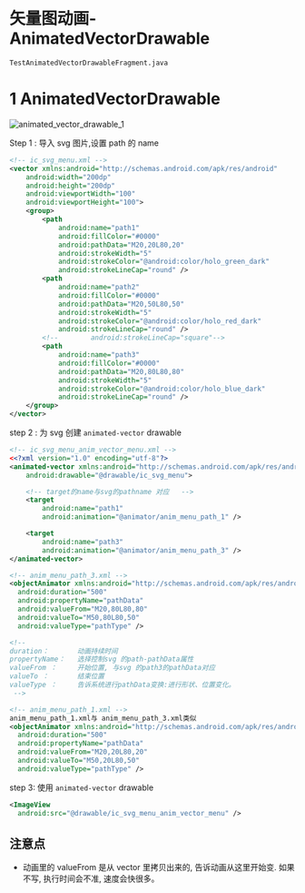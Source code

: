 # 矢量图动画-AnimatedVectorDrawable

`TestAnimatedVectorDrawableFragment.java`

# 1 AnimatedVectorDrawable

![animated_vector_drawable_1](https://yingvickycao.github.io/img/android/resources/animated_vector_drawable_1.gif)

Step 1 : 导入 svg 图片,设置 path 的 name

```xml
<!-- ic_svg_menu.xml -->
<vector xmlns:android="http://schemas.android.com/apk/res/android"
    android:width="200dp"
    android:height="200dp"
    android:viewportWidth="100"
    android:viewportHeight="100">
    <group>
        <path
            android:name="path1"
            android:fillColor="#0000"
            android:pathData="M20,20L80,20"
            android:strokeWidth="5"
            android:strokeColor="@android:color/holo_green_dark"
            android:strokeLineCap="round" />
        <path
            android:name="path2"
            android:fillColor="#0000"
            android:pathData="M20,50L80,50"
            android:strokeWidth="5"
            android:strokeColor="@android:color/holo_red_dark"
            android:strokeLineCap="round" />
        <!--        android:strokeLineCap="square"-->
        <path
            android:name="path3"
            android:fillColor="#0000"
            android:pathData="M20,80L80,80"
            android:strokeWidth="5"
            android:strokeColor="@android:color/holo_blue_dark"
            android:strokeLineCap="round" />
    </group>
</vector>
```

step 2 : 为 svg 创建 `animated-vector` drawable

```xml
<!-- ic_svg_menu_anim_vector_menu.xml -->
<<?xml version="1.0" encoding="utf-8"?>
<animated-vector xmlns:android="http://schemas.android.com/apk/res/android"
    android:drawable="@drawable/ic_svg_menu">

    <!-- target的name与svg的pathname 对应   -->
    <target
        android:name="path1"
        android:animation="@animator/anim_menu_path_1" />

    <target
        android:name="path3"
        android:animation="@animator/anim_menu_path_3" />
</animated-vector>
```

```xml
<!-- anim_menu_path_3.xml -->
<objectAnimator xmlns:android="http://schemas.android.com/apk/res/android"
  android:duration="500"
  android:propertyName="pathData"
  android:valueFrom="M20,80L80,80"
  android:valueTo="M50,80L80,50"
  android:valueType="pathType" />

<!--
duration：       动画持续时间
propertyName：   选择控制svg 的path-pathData属性
valueFrom ：     开始位置, 与svg 的path3的pathData对应
valueTo ：       结束位置
valueType ：     告诉系统进行pathData变换:进行形状、位置变化。
 -->
```

```xml
<!-- anim_menu_path_1.xml -->
anim_menu_path_1.xml与 anim_menu_path_3.xml类似
<objectAnimator xmlns:android="http://schemas.android.com/apk/res/android"
  android:duration="500"
  android:propertyName="pathData"
  android:valueFrom="M20,20L80,20"
  android:valueTo="M50,20L80,50"
  android:valueType="pathType" />
```

step 3: 使用 `animated-vector` drawable

```xml
<ImageView
  android:src="@drawable/ic_svg_menu_anim_vector_menu" />
```

## 注意点

- 动画里的 valueFrom 是从 vector 里拷贝出来的, 告诉动画从这里开始变. 如果不写, 执行时间会不准, 速度会快很多。
